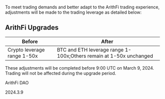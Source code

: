 To meet trading demands and better adapt to the ArithFi trading experience, adjustments will be made to the trading leverage as detailed below:

## ArithFi Upgrades
| Before | After |
| --- | --- |
| Crypto leverage range 1-50x | BTC and ETH leverage range 1-100x;Others remain at 1-50x unchanged |

These adjustments will be completed before 9:00 UTC on March 9, 2024. Trading will not be affected during the upgrade period.

ArithFi DAO

2024.3.9
